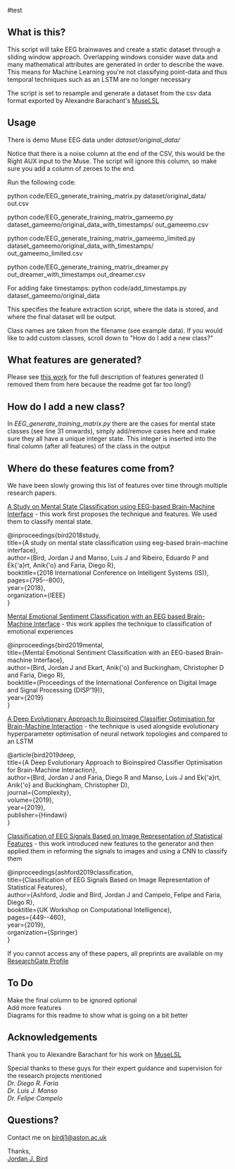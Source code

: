 #test
## What is this?
This script will take EEG brainwaves and create a static dataset through a sliding window approach. Overlapping windows consider wave data and many mathematical attributes are generated in order to describe the wave. This means for Machine Learning you're not classifying point-data and thus temporal techniques such as an LSTM are no longer necessary 

The script is set to resample and generate a dataset from the csv data format exported by Alexandre Barachant's [MuseLSL](https://github.com/alexandrebarachant/muse-lsl)


## Usage
There is demo Muse EEG data under *dataset/original_data/*

Notice that there is a noise column at the end of the CSV, this would be the Right AUX input to the Muse. The script will ignore this column, so make sure you add a column of zeroes to the end.

Run the following code:

python code/EEG_generate_training_matrix.py dataset/original_data/ out.csv

python code/EEG_generate_training_matrix_gameemo.py dataset_gameemo/original_data_with_timestamps/ out_gameemo.csv

python code/EEG_generate_training_matrix_gameemo_limited.py dataset_gameemo/original_data_with_timestamps/ out_gameemo_limited.csv

python code/EEG_generate_training_matrix_dreamer.py out_dreamer_with_timestamps out_dreamer.csv

For adding fake timestamps:
python code/add_timestamps.py dataset_gameemo/original_data

This specifies the feature extraction script, where the data is stored, and where the final dataset will be output.

Class names are taken from the filename (see example data). If you would like to add custom classes, scroll down to "How do I add a new class?"

## What features are generated?
Please see [this work](https://link.springer.com/chapter/10.1007/978-3-030-29933-0_37) for the full description of features generated (I removed them from here because the readme got far too long!)

## How do I add a new class?
In *EEG_generate_training_matrix.py* there are the cases for mental state classes (see line 31 onwards), simply add/remove cases here and make sure they all have a unique integer state. This integer is inserted into the final column (after all features) of the class in the output

## Where do these features come from?
We have been slowly growing this list of features over time through multiple research papers.

[A Study on Mental State Classification using EEG-based Brain-Machine Interface](https://ieeexplore.ieee.org/abstract/document/8710576) - this work first proposes the technique and features. We used them to classify mental state. 

@inproceedings{bird2018study,  
  title={A study on mental state classification using eeg-based brain-machine interface},  
  author={Bird, Jordan J and Manso, Luis J and Ribeiro, Eduardo P and Ek{\'a}rt, Anik{\'o} and Faria, Diego R},  
  booktitle={2018 International Conference on Intelligent Systems (IS)},  
  pages={795--800},  
  year={2018},  
  organization={IEEE}  
}

[Mental Emotional Sentiment Classification with an EEG based Brain-Machine Interface](https://www.researchgate.net/profile/Jordan_Bird2/publication/329403546_Mental_Emotional_Sentiment_Classification_with_an_EEG-based_Brain-machine_Interface/links/5c2f74c092851c22a35975c5/Mental-Emotional-Sentiment-Classification-with-an-EEG-based-Brain-machine-Interface.pdf) - this work applies the technique to classification of emotional experiences

@inproceedings{bird2019mental,  
  title={Mental Emotional Sentiment Classification with an EEG-based Brain-machine Interface},  
  author={Bird, Jordan J and Ekart, Anik{\'o} and Buckingham, Christopher D and Faria, Diego R},  
  booktitle={Proceedings of the International Conference on Digital Image and Signal Processing (DISP’19)},  
  year={2019}  
}

[A Deep Evolutionary Approach to Bioinspired Classifier Optimisation for Brain-Machine Interaction](https://www.hindawi.com/journals/complexity/2019/4316548/abs/) - the technique is used alongside evolutionary hyperparameter optimisation of neural network topologies and compared to an LSTM 

@article{bird2019deep,  
  title={A Deep Evolutionary Approach to Bioinspired Classifier Optimisation for Brain-Machine Interaction},  
  author={Bird, Jordan J and Faria, Diego R and Manso, Luis J and Ek{\'a}rt, Anik{\'o} and Buckingham, Christopher D},  
  journal={Complexity},  
  volume={2019},  
  year={2019},  
  publisher={Hindawi}  
}

[Classification of EEG Signals Based on Image Representation of Statistical Features](https://link.springer.com/chapter/10.1007/978-3-030-29933-0_37) - this work introduced new features to the generator and then applied them in reforming the signals to images and using a CNN to classify them 

@inproceedings{ashford2019classification,  
  title={Classification of EEG Signals Based on Image Representation of Statistical Features},  
  author={Ashford, Jodie and Bird, Jordan J and Campelo, Felipe and Faria, Diego R},  
  booktitle={UK Workshop on Computational Intelligence},  
  pages={449--460},  
  year={2019},  
  organization={Springer}  
}  



If you cannot access any of these papers, all preprints are available on my [ResearchGate Profile](https://www.researchgate.net/profile/Jordan_Bird2)


## To Do
Make the final column to be ignored optional  
Add more features  
Diagrams for this readme to show what is going on a bit better  

## Acknowledgements
Thank you to Alexandre Barachant for his work on [MuseLSL](https://github.com/alexandrebarachant/muse-lsl)

Special thanks to these guys for their expert guidance and supervision for the research projects mentioned  
*Dr. Diego R. Faria*  
*Dr. Luis J. Manso*  
*Dr. Felipe Campelo*   

## Questions? 
Contact me on birdj1@aston.ac.uk

Thanks,  
[Jordan J. Bird](http://jordanjamesbird.com/)


